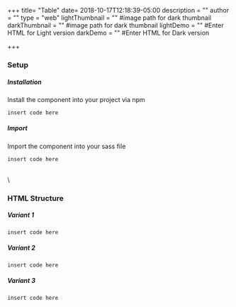 +++
title= "Table"
date= 2018-10-17T12:18:39-05:00
description = ""
author = ""
type = "web" 
lightThumbnail = "" #image path for dark thumbnail
darkThumbnail = "" #image path for dark thumbnail 
lightDemo = "" #Enter HTML for Light version
darkDemo = "" #Enter HTML for Dark version

+++



### Setup

##### Installation
Install the component into your project via npm
    
    insert code here


##### Import
Import the component into your sass file 

    insert code here

\
\
### HTML Structure 
##### Variant 1

    insert code here


##### Variant 2

    insert code here


##### Variant 3

    insert code here

